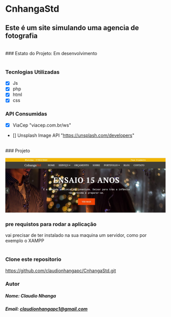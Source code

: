 # CnhangaStd

## Este é um site simulando uma agencia de fotografia 

<br/>
### Estato do Projeto: Em desenvolvimento
<br/>
<br/>

### Tecnlogias Utilizadas 
- [x] Js
- [x] php
- [x] html
- [x] css

### API Consumidas
- [x] ViaCep "viacep.com.br/ws"
- [] Unsplash Image API "https://unsplash.com/developers"

<br/>
### Projeto

!["CnhangaStd"](assets/images/banner-claudio.jpg)


### pre requistos para rodar a aplicação

vai precisar de ter instalado na sua maquina um servidor, como por exemplo o XAMPP
<br/>
<br/>
### Clone este repositorio
https://github.com/claudionhangapc/CnhangaStd.git



### Autor

##### Nome: Claudio Nhanga
##### Email: claudionhangapc1@gmail.com
